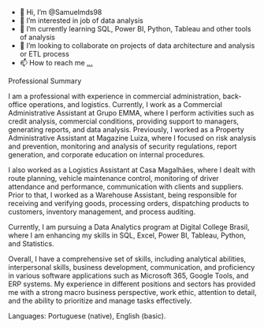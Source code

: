 - 👋 Hi, I’m @Samuelmds98
- 👀 I’m interested in job of data analysis 
- 🌱 I’m currently learning SQL, Power BI, Python, Tableau and other tools of analysis
- 💞️ I’m looking to collaborate on projects of data architecture and analysis or ETL process
- 📫 How to reach me [...](https://linktr.ee/samuelms98)


Professional Summary

I am a professional with experience in commercial administration, back-office operations, 
and logistics. Currently, I work as a Commercial Administrative Assistant at Grupo EMMA, 
where I perform activities such as credit analysis, commercial conditions, providing support
to managers, generating reports, and data analysis. Previously, I worked as a Property 
Administrative Assistant at Magazine Luiza, where I focused on risk analysis and prevention, 
monitoring and analysis of security regulations, report generation, and corporate education
on internal procedures.

I also worked as a Logistics Assistant at Casa Magalhães, where I dealt with route planning, 
vehicle maintenance control, monitoring of driver attendance and performance, 
communication with clients and suppliers. Prior to that, I worked as a Warehouse Assistant, 
being responsible for receiving and verifying goods, processing orders, dispatching 
products to customers, inventory management, and process auditing.

Currently, I am pursuing a Data Analytics program at Digital College Brasil, where I am 
enhancing my skills in SQL, Excel, Power BI, Tableau, Python, and Statistics.

Overall, I have a comprehensive set of skills, including analytical abilities, interpersonal skills, 
business development, communication, and proficiency in various software applications 
such as Microsoft 365, Google Tools, and ERP systems. My experience in different positions 
and sectors has provided me with a strong macro business perspective, work ethic, 
attention to detail, and the ability to prioritize and manage tasks effectively.

Languages: Portuguese (native), English (basic).
